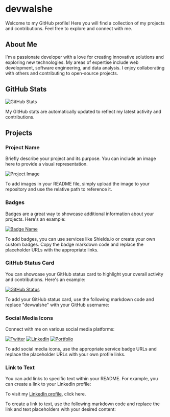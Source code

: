 # devwalshe

Welcome to my GitHub profile! Here you will find a collection of my projects and contributions. Feel free to explore and connect with me.

## About Me

I'm a passionate developer with a love for creating innovative solutions and exploring new technologies. My areas of expertise include web development, software engineering, and data analysis. I enjoy collaborating with others and contributing to open-source projects.

## GitHub Stats

![GitHub Stats](https://github-readme-stats.vercel.app/api?username=devwalshe&show_icons=true&theme=radical)

My GitHub stats are automatically updated to reflect my latest activity and contributions.

## Projects

### Project Name

Briefly describe your project and its purpose. You can include an image here to provide a visual representation.

![Project Image](path/to/project/image.png)

To add images in your README file, simply upload the image to your repository and use the relative path to reference it.

### Badges

Badges are a great way to showcase additional information about your projects. Here's an example:

[![Badge Name](https://img.shields.io/badge/Badge-Status-brightgreen)](https://example.com)

To add badges, you can use services like Shields.io or create your own custom badges. Copy the badge markdown code and replace the placeholder URLs with the appropriate links.

### GitHub Status Card

You can showcase your GitHub status card to highlight your overall activity and contributions. Here's an example:

[![GitHub Status](https://github-readme-stats.vercel.app/api?username=devwalshe&show_icons=true&theme=radical)](https://github.com/devwalshe)

To add your GitHub status card, use the following markdown code and replace "devwalshe" with your GitHub username:


### Social Media Icons

Connect with me on various social media platforms:

[![Twitter](https://img.shields.io/badge/Twitter-Profile-blue?logo=twitter&style=flat-square)](https://twitter.com/your_twitter_handle)
[![LinkedIn](https://img.shields.io/badge/LinkedIn-Profile-blue?logo=linkedin&style=flat-square)](https://www.linkedin.com/in/your_profile)
[![Portfolio](https://img.shields.io/badge/Portfolio-Website-brightgreen?style=flat-square)](https://yourportfolio.com)

To add social media icons, use the appropriate service badge URLs and replace the placeholder URLs with your own profile links.

### Link to Text

You can add links to specific text within your README. For example, you can create a link to your LinkedIn profile:

To visit my [LinkedIn profile](https://www.linkedin.com/in/your_profile), click here.

To create a link to text, use the following markdown code and replace the link and text placeholders with your desired content:

